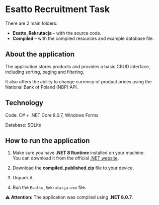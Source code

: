 # Esatto Recruitment Task

There are 2 main folders:

- **Esatto_Rekrutacja** – with the source code.  
- **Compiled** – with the compiled resources and example database file.

## About the application

The application stores products and provides a basic CRUD interface, including sorting, paging and filtering.

It also offers the ability to change currency of product prices using the National Bank of Poland (NBP) API.

## Technology

Code: C# + .NET Core 8.0.7, Windows Forms

Database: SQLite

## How to run the application

1. Make sure you have **.NET 8 Runtime** installed on your machine.  
   You can download it from the official [.NET website](https://dotnet.microsoft.com/en-us/download/dotnet/8.0/runtime).
   
2. Download the **compiled_published.zip** file to your device.
3. Unpack it.
4. Run the `Esatto_Rekrutacja.exe` file.

⚠️ **Attention:** The application was compiled using **.NET 8.0.7**.
